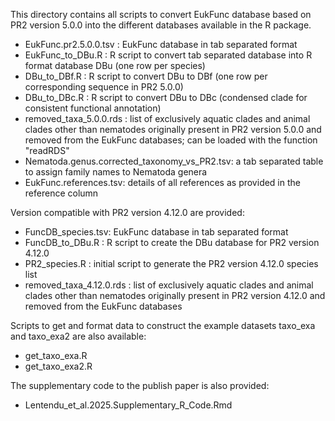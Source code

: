 This directory contains all scripts to convert EukFunc database based on PR2 version 5.0.0 into the different databases available in the R package.
- EukFunc.pr2.5.0.0.tsv : EukFunc database in tab separated format
- EukFunc_to_DBu.R : R script to convert tab separated database into R format database DBu (one row per species)
- DBu_to_DBf.R : R script to convert DBu to DBf (one row per corresponding sequence in PR2 5.0.0)
- DBu_to_DBc.R : R script to convert DBu to DBc (condensed clade for consistent functional annotation)
- removed_taxa_5.0.0.rds : list of exclusively aquatic clades and animal clades other than nematodes originally present in PR2 version 5.0.0 and removed from the EukFunc databases; can be loaded with the function "readRDS"
- Nematoda.genus.corrected_taxonomy_vs_PR2.tsv: a tab separated table to assign family names to Nematoda genera
- EukFunc.references.tsv: details of all references as provided in the reference column

Version compatible with PR2 version 4.12.0 are provided:
- FuncDB_species.tsv: EukFunc database in tab separated format
- FuncDB_to_DBu.R : R script to create the DBu database for PR2 version 4.12.0
- PR2_species.R : initial script to generate the PR2 version 4.12.0 species list
- removed_taxa_4.12.0.rds : list of exclusively aquatic clades and animal clades other than nematodes originally present in PR2 version 4.12.0 and removed from the EukFunc databases

Scripts to get and format data to construct the example datasets taxo_exa and taxo_exa2 are also available:
- get_taxo_exa.R
- get_taxo_exa2.R

The supplementary code to the publish paper is also provided:
- Lentendu_et_al.2025.Supplementary_R_Code.Rmd
